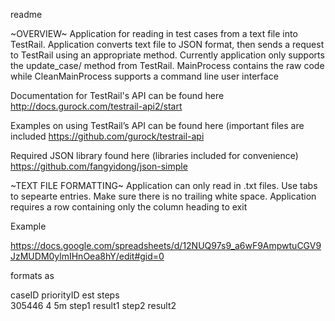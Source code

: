 readme

~OVERVIEW~
Application for reading in test cases from a text file into TestRail.  Application converts text file to JSON format, then sends a request to TestRail using an appropriate method.  Currently application only supports the update_case/ method from TestRail.  MainProcess contains the raw code while CleanMainProcess supports a command line user interface

Documentation for TestRail's API can be found here
http://docs.gurock.com/testrail-api2/start

Examples on using TestRail’s API can be found here (important files are included 
https://github.com/gurock/testrail-api

Required JSON library found here (libraries included for convenience)
https://github.com/fangyidong/json-simple

~TEXT FILE FORMATTING~
Application can only read in .txt files.  Use tabs to sepearte entries.  Make sure there is no trailing white space.  Application requires a row containing only the column heading to exit

Example

https://docs.google.com/spreadsheets/d/12NUQ97s9_a6wF9AmpwtuCGV9JzMUDM0ylmIHnOea8hY/edit#gid=0

formats as

caseID	priorityID	est	steps	
305446	4	5m	step1	result1
			step2	result2
